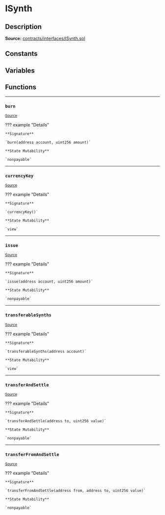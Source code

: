 # ISynth

## Description


**Source:** [contracts/interfaces/ISynth.sol](https://github.com/Synthetixio/synthetix/tree/v2.21.15contracts/interfaces/ISynth.sol)

## Constants

## Variables

## Functions


---
### `burn`

<sub>[Source](https://github.com/Synthetixio/synthetix/tree/v2.21.15contracts/interfaces/ISynth.sol#L20)</sub>



??? example "Details"

    **Signature**

    `burn(address account, uint256 amount)`

    **State Mutability**

    `nonpayable`


---
### `currencyKey`

<sub>[Source](https://github.com/Synthetixio/synthetix/tree/v2.21.15contracts/interfaces/ISynth.sol#L6)</sub>



??? example "Details"

    **Signature**

    `currencyKey()`

    **State Mutability**

    `view`


---
### `issue`

<sub>[Source](https://github.com/Synthetixio/synthetix/tree/v2.21.15contracts/interfaces/ISynth.sol#L22)</sub>



??? example "Details"

    **Signature**

    `issue(address account, uint256 amount)`

    **State Mutability**

    `nonpayable`


---
### `transferableSynths`

<sub>[Source](https://github.com/Synthetixio/synthetix/tree/v2.21.15contracts/interfaces/ISynth.sol#L8)</sub>



??? example "Details"

    **Signature**

    `transferableSynths(address account)`

    **State Mutability**

    `view`


---
### `transferAndSettle`

<sub>[Source](https://github.com/Synthetixio/synthetix/tree/v2.21.15contracts/interfaces/ISynth.sol#L11)</sub>



??? example "Details"

    **Signature**

    `transferAndSettle(address to, uint256 value)`

    **State Mutability**

    `nonpayable`


---
### `transferFromAndSettle`

<sub>[Source](https://github.com/Synthetixio/synthetix/tree/v2.21.15contracts/interfaces/ISynth.sol#L13)</sub>



??? example "Details"

    **Signature**

    `transferFromAndSettle(address from, address to, uint256 value)`

    **State Mutability**

    `nonpayable`

